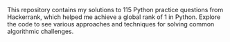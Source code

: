 This repository contains my solutions to 115 Python practice questions from Hackerrank, which helped me achieve a global rank of 1 in Python. Explore the code to see various approaches and techniques for solving common algorithmic challenges.

